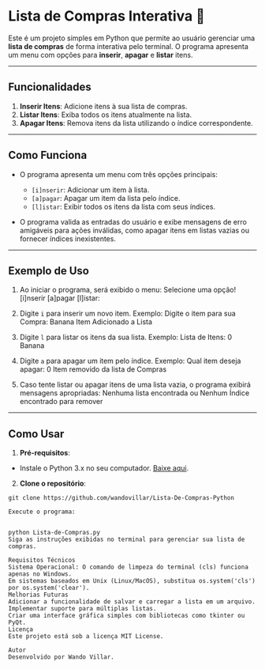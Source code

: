 # Lista de Compras Interativa 🛒

Este é um projeto simples em Python que permite ao usuário gerenciar uma **lista de compras** de forma interativa pelo terminal. O programa apresenta um menu com opções para **inserir**, **apagar** e **listar** itens.

---

## Funcionalidades

1. **Inserir Itens**: Adicione itens à sua lista de compras.
2. **Listar Itens**: Exiba todos os itens atualmente na lista.
3. **Apagar Itens**: Remova itens da lista utilizando o índice correspondente.

---

## Como Funciona

- O programa apresenta um menu com três opções principais:
  - `[i]nserir`: Adicionar um item à lista.
  - `[a]pagar`: Apagar um item da lista pelo índice.
  - `[l]istar`: Exibir todos os itens da lista com seus índices.

- O programa valida as entradas do usuário e exibe mensagens de erro amigáveis para ações inválidas, como apagar itens em listas vazias ou fornecer índices inexistentes.

---

## Exemplo de Uso

1. Ao iniciar o programa, será exibido o menu:
Selecione uma opção! [i]nserir [a]pagar [l]istar:

2. Digite `i` para inserir um novo item. Exemplo:
Digite o item para sua Compra: Banana Item Adicionado a Lista

3. Digite `l` para listar os itens da sua lista. Exemplo:
Lista de Itens: 0 Banana

4. Digite `a` para apagar um item pelo índice. Exemplo:
Qual item deseja apagar: 0 Item removido da lista de Compras

5. Caso tente listar ou apagar itens de uma lista vazia, o programa exibirá mensagens apropriadas:
Nenhuma lista encontrada
ou
Nenhum Índice encontrado para remover

---

## Como Usar

1. **Pré-requisitos**:
- Instale o Python 3.x no seu computador. [Baixe aqui](https://www.python.org/).

2. **Clone o repositório**:
```
git clone https://github.com/wandovillar/Lista-De-Compras-Python

Execute o programa:


python Lista-de-Compras.py
Siga as instruções exibidas no terminal para gerenciar sua lista de compras.

Requisitos Técnicos
Sistema Operacional: O comando de limpeza do terminal (cls) funciona apenas no Windows.
Em sistemas baseados em Unix (Linux/MacOS), substitua os.system('cls') por os.system('clear').
Melhorias Futuras
Adicionar a funcionalidade de salvar e carregar a lista em um arquivo.
Implementar suporte para múltiplas listas.
Criar uma interface gráfica simples com bibliotecas como tkinter ou PyQt.
Licença
Este projeto está sob a licença MIT License.

Autor
Desenvolvido por Wando Villar.
